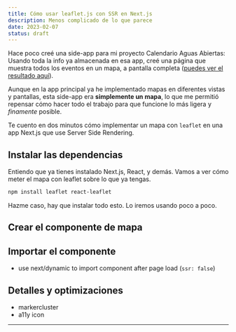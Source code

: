 ```yaml
---
title: Cómo usar leaflet.js con SSR en Next.js
description: Menos complicado de lo que parece
date: 2023-02-07
status: draft
---
```


<script>
  import Emphasis from '$lib/components/Emphasis.svelte'
</script>

Hace poco creé una side-app para mi proyecto <Emphasis>Calendario Aguas Abiertas</Emphasis>: Usando toda la info ya almacenada en esa app, creé una página que muestra todos los eventos en un mapa, a pantalla completa ([puedes ver el resultado aquí](https://mapa.calendarioaguasabiertas.com)).

Aunque en la app principal ya he implementado mapas en diferentes vistas y pantallas, esta side-app era **simplemente un mapa**, lo que me permitió repensar cómo hacer todo el trabajo para que funcione lo más ligera y *finamente* posible.

Te cuento en dos minutos cómo implementar un mapa con `leaflet` en una app Next.js que use Server Side Rendering.

## Instalar las dependencias

Entiendo que ya tienes instalado Next.js, React, y demás. Vamos a ver cómo meter el mapa con leaflet sobre lo que ya tengas.

```sh
npm install leaflet react-leaflet
```

Hazme caso, hay que instalar todo esto. Lo iremos usando poco a poco.

## Crear el componente de mapa

## Importar el componente

- use next/dynamic to import component after page load (`ssr: false`)

## Detalles y optimizaciones

- markercluster
- a11y icon

---
